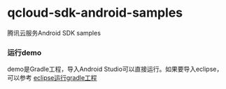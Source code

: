 # qcloud-sdk-android-samples
腾讯云服务Android SDK samples

### 运行demo
demo是Gradle工程，导入Android Studio可以直接运行。如果要导入eclipse，可以参考 [eclipse运行gradle工程](eclipseXgradle/eclipseXgradle.md)


